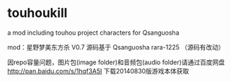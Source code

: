 touhoukill
==========

a  mod including touhou project characters for Qsanguosha

mod：星野梦美东方杀 V0.7
源码基于 Qsanguosha rara-1225 （源码有改动）

因repo容量问题，图片包(image folder)和音频包(audio folder)请通过百度网盘
http://pan.baidu.com/s/1hqf3A5I
下载20140830版游戏本体获取
